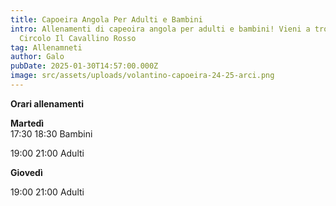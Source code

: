 ```yaml
---
title: Capoeira Angola Per Adulti e Bambini
intro: Allenamenti di capeoira angola per adulti e bambini! Vieni a trovarci al
  Circolo Il Cavallino Rosso
tag: Allenamneti
author: Galo
pubDate: 2025-01-30T14:57:00.000Z
image: src/assets/uploads/volantino-capoeira-24-25-arci.png
---
```

**Orari allenamenti**

**Martedì** \
17:30 18:30 Bambini

19:00 21:00 Adulti

**Giovedì** 

19:00 21:00 Adulti
